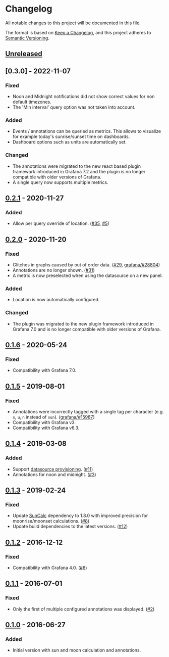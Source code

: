 # Changelog

All notable changes to this project will be documented in this file.

The format is based on [Keep a Changelog](https://keepachangelog.com/en/1.1.0/),
and this project adheres to [Semantic Versioning](https://semver.org/spec/v2.0.0.html).

## [Unreleased]

## [0.3.0] - 2022-11-07

### Fixed

- Noon and Midnight notifications did not show correct values for non default
  timezones.
- The 'Min interval' query option was not taken into account.

### Added

- Events / annotations can be queried as metrics. This allows to visualize for
  example today's sunrise/sunset time on dashboards.
- Dashboard options such as units are automatically set.

### Changed

- The annotations were migrated to the new react based plugin framework
  introduced in Grafana 7.2 and the plugin is no longer compatible with older
  versions of Grafana.
- A single query now supports multiple metrics.

## [0.2.1] - 2020-11-27

### Added

- Allow per query override of location. ([#35](https://github.com/fetzerch/grafana-sunandmoon-datasource/issues/35),
  [#5](https://github.com/fetzerch/grafana-sunandmoon-datasource/issues/5))

## [0.2.0] - 2020-11-20

### Fixed

- Glitches in graphs caused by out of order data. ([#29](https://github.com/fetzerch/grafana-sunandmoon-datasource/issues/29),
  [grafana/#28804](https://github.com/grafana/grafana/issues/28804))
- Annotations are no longer shown. ([#31](https://github.com/fetzerch/grafana-sunandmoon-datasource/issues/31))
- A metric is now preselected when using the datasource on a new panel.

### Added

- Location is now automatically configured.

### Changed

- The plugin was migrated to the new plugin framework introduced in Grafana
  7.0 and is no longer compatible with older versions of Grafana.

## [0.1.6] - 2020-05-24

### Fixed

- Compatibility with Grafana 7.0.

## [0.1.5] - 2019-08-01

### Fixed

- Annotations were incorrectly tagged with a single tag per character
  (e.g. `s`, `u`, `n` instead of `sun`). ([grafana/#15987](https://github.com/grafana/grafana/pull/15987))
- Compatibility with Grafana v3.
- Compatibility with Grafana v6.3.

## [0.1.4] - 2019-03-08

### Added

- Support [datasource provisioning](https://docs.grafana.org/administration/provisioning/#datasources).
  ([#11](https://github.com/fetzerch/grafana-sunandmoon-datasource/issues/11))
- Annotations for noon and midnight. ([#3](https://github.com/fetzerch/grafana-sunandmoon-datasource/issues/3))

## [0.1.3] - 2019-02-24

### Fixed

- Update [SunCalc](https://github.com/mourner/suncalc#changelog) dependency to
  1.8.0 with improved precision for moonrise/moonset calculations. ([#8](https://github.com/fetzerch/grafana-sunandmoon-datasource/issues/8))
- Update build dependencies to the latest versions. ([#12](https://github.com/fetzerch/grafana-sunandmoon-datasource/pull/12))

## [0.1.2] - 2016-12-12

### Fixed

- Compatibility with Grafana 4.0. ([#6](https://github.com/fetzerch/grafana-sunandmoon-datasource/issues/6))

## [0.1.1] - 2016-07-01

### Fixed

- Only the first of multiple configured annotations was displayed. ([#2](https://github.com/fetzerch/grafana-sunandmoon-datasource/pull/2))

## [0.1.0] - 2016-06-27

### Added

- Initial version with sun and moon calculation and annotations.

[Unreleased]: https://github.com/fetzerch/grafana-sunandmoon-datasource/compare/v0.2.1...HEAD
[0.2.1]: https://github.com/fetzerch/grafana-sunandmoon-datasource/compare/v0.2.0...v0.2.1
[0.2.0]: https://github.com/fetzerch/grafana-sunandmoon-datasource/compare/v0.1.6...v0.2.0
[0.1.6]: https://github.com/fetzerch/grafana-sunandmoon-datasource/compare/v0.1.5...v0.1.6
[0.1.5]: https://github.com/fetzerch/grafana-sunandmoon-datasource/compare/v0.1.4...v0.1.5
[0.1.4]: https://github.com/fetzerch/grafana-sunandmoon-datasource/compare/v0.1.3...v0.1.4
[0.1.3]: https://github.com/fetzerch/grafana-sunandmoon-datasource/compare/v0.1.2...v0.1.3
[0.1.2]: https://github.com/fetzerch/grafana-sunandmoon-datasource/compare/v0.1.1...v0.1.2
[0.1.1]: https://github.com/fetzerch/grafana-sunandmoon-datasource/compare/v0.1.0...v0.1.1
[0.1.0]: https://github.com/fetzerch/grafana-sunandmoon-datasource/commits/v0.1.0
